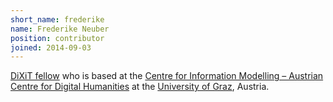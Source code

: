 ```yaml
---
short_name: frederike
name: Frederike Neuber
position: contributor
joined: 2014-09-03
---
```

[DiXiT fellow](http://dixit.uni-koeln.de/home.html?&L=1) who is based at the [Centre for Information Modelling – Austrian Centre for Digital Humanities](http://informationsmodellierung.uni-graz.at/en/) at the [University of Graz](http://www.uni-graz.at/en/), Austria.
